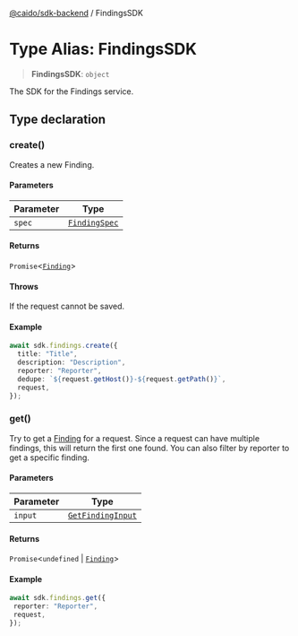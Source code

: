 [@caido/sdk-backend](../index.md) / FindingsSDK

# Type Alias: FindingsSDK

> **FindingsSDK**: `object`

The SDK for the Findings service.

## Type declaration

### create()

Creates a new Finding.

#### Parameters

| Parameter | Type |
| ------ | ------ |
| `spec` | [`FindingSpec`](FindingSpec.md) |

#### Returns

`Promise`\<[`Finding`](Finding.md)\>

#### Throws

If the request cannot be saved.

#### Example

```ts
await sdk.findings.create({
  title: "Title",
  description: "Description",
  reporter: "Reporter",
  dedupe: `${request.getHost()}-${request.getPath()}`,
  request,
});
```

### get()

Try to get a [Finding](Finding.md) for a request.
Since a request can have multiple findings, this will return the first one found.
You can also filter by reporter to get a specific finding.

#### Parameters

| Parameter | Type |
| ------ | ------ |
| `input` | [`GetFindingInput`](GetFindingInput.md) |

#### Returns

`Promise`\<`undefined` \| [`Finding`](Finding.md)\>

#### Example

```ts
await sdk.findings.get({
 reporter: "Reporter",
 request,
});
```
